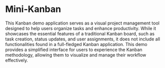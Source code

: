 # Mini-Kanban
This Kanban demo application serves as a visual project management tool designed to help users organize tasks and enhance productivity. While it showcases the essential features of a traditional Kanban board, such as task creation, status updates, and user assignments, it does not include all functionalities found in a full-fledged Kanban application. This demo provides a simplified interface for users to experience the Kanban methodology, allowing them to visualize and manage their workflow effectively.
